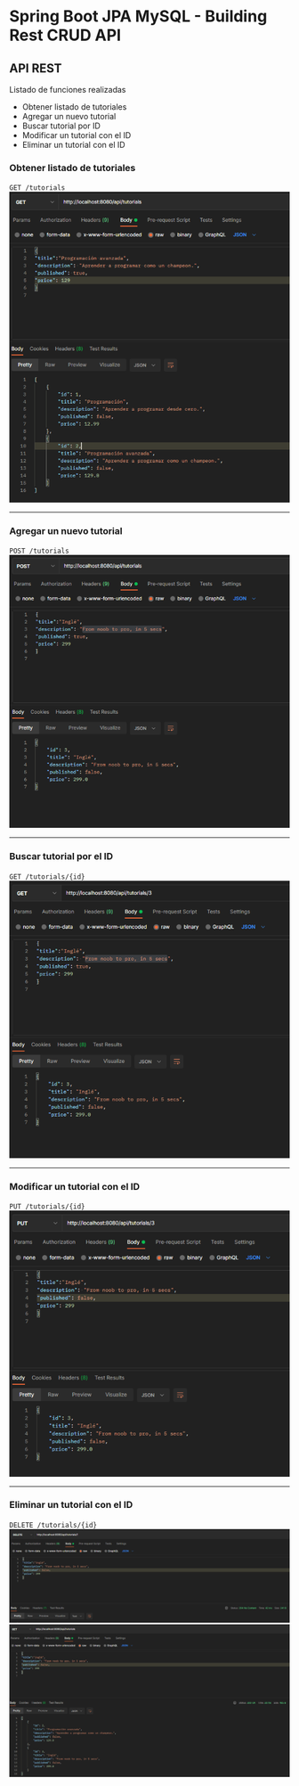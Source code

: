 # Spring Boot JPA MySQL - Building Rest CRUD API

## API REST

Listado de funciones realizadas

- Obtener listado de tutoriales
- Agregar un nuevo tutorial
- Buscar tutorial por ID
- Modificar un tutorial con el ID
- Eliminar un tutorial con el ID

### Obtener listado de tutoriales
`GET /tutorials`
![img_1.png](img_1.png)

----

### Agregar un nuevo tutorial
`POST /tutorials`
![img_2.png](img_2.png)

----

### Buscar tutorial por el ID
`GET /tutorials/{id}`
![img_3.png](img_3.png)

----

### Modificar un tutorial con el ID
`PUT /tutorials/{id}`
![img_4.png](img_4.png)

----
### Eliminar un tutorial con el ID
`DELETE /tutorials/{id}`
![img_5.png](img_5.png)
![img_6.png](img_6.png)